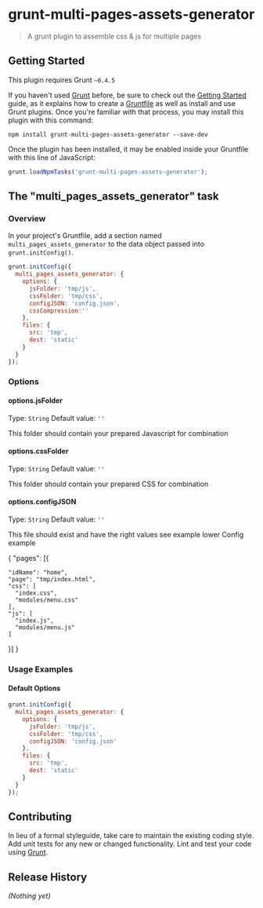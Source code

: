 # grunt-multi-pages-assets-generator

> A grunt plugin to assemble css & js for multiple pages

## Getting Started
This plugin requires Grunt `~0.4.5`

If you haven't used [Grunt](http://gruntjs.com/) before, be sure to check out the [Getting Started](http://gruntjs.com/getting-started) guide, as it explains how to create a [Gruntfile](http://gruntjs.com/sample-gruntfile) as well as install and use Grunt plugins. Once you're familiar with that process, you may install this plugin with this command:

```shell
npm install grunt-multi-pages-assets-generator --save-dev
```

Once the plugin has been installed, it may be enabled inside your Gruntfile with this line of JavaScript:

```js
grunt.loadNpmTasks('grunt-multi-pages-assets-generator');
```

## The "multi_pages_assets_generator" task

### Overview
In your project's Gruntfile, add a section named `multi_pages_assets_generator` to the data object passed into `grunt.initConfig()`.

```js
grunt.initConfig({
  multi_pages_assets_generator: {
    options: {
      jsFolder: 'tmp/js',
      cssFolder: 'tmp/css',
      configJSON: 'config.json',
      cssCompression:''
    },
    files: {
      src: 'tmp',
      dest: 'static'
    }
  }
});
```

### Options

#### options.jsFolder
Type: `String`
Default value: `''`

This folder should contain your prepared Javascript for combination

#### options.cssFolder
Type: `String`
Default value: `''`

This folder should contain your prepared CSS for combination

#### options.configJSON
Type: `String`
Default value: `''`

This file should exist and have the right values see example lower
Config example

{
  "pages": [{

    "idName": "home",
    "page": "tmp/index.html",
    "css": [
      "index.css",
      "modules/menu.css"
    ],
    "js": [
      "index.js",
      "modules/menu.js"
    ]
  }]
}


### Usage Examples

#### Default Options

```js
grunt.initConfig({
  multi_pages_assets_generator: {
    options: {
      jsFolder: 'tmp/js',
      cssFolder: 'tmp/css',
      configJSON: 'config.json'
    },
    files: {
      src: 'tmp',
      dest: 'static'
    }
  }
});
```

## Contributing
In lieu of a formal styleguide, take care to maintain the existing coding style. Add unit tests for any new or changed functionality. Lint and test your code using [Grunt](http://gruntjs.com/).

## Release History
_(Nothing yet)_
